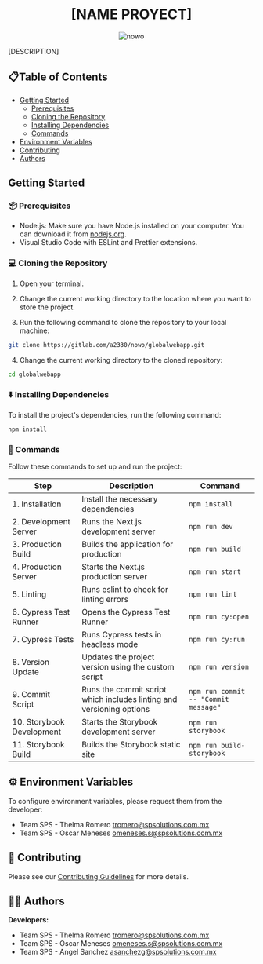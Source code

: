 <div>
  <h1 align="center" id="title">[NAME PROYECT]</h1>

  <p align="center">
    <img src="./src/assets/logos/nowoLogo.png" alt="nowo">
  </p>

  <p id="description" align="justify">[DESCRIPTION]</p>
</div>

## 📋Table of Contents

- [Getting Started](#getting-started)
  - [Prerequisites](#prerequisites)
  - [Cloning the Repository](#cloning-the-repository)
  - [Installing Dependencies](#installing-dependencies)
  - [Commands](#commands)
- [Environment Variables](#environment-variables)
- [Contributing](#contributing)
- [Authors](#authors)

## Getting Started

### 📦 Prerequisites

- Node.js: Make sure you have Node.js installed on your computer. You can download it from [nodejs.org](https://nodejs.org/).
- Visual Studio Code with ESLint and Prettier extensions.

### 💻 Cloning the Repository

1. Open your terminal.

2. Change the current working directory to the location where you want to store the project.

3. Run the following command to clone the repository to your local machine:

```bash
git clone https://gitlab.com/a2330/nowo/globalwebapp.git
```

4. Change the current working directory to the cloned repository:

```bash
cd globalwebapp
```

### ⬇️ Installing Dependencies

To install the project's dependencies, run the following command:

```bash
npm install
```

### 🚀 Commands

Follow these commands to set up and run the project:

| Step                      | Description                                                          | Command                              |
| ------------------------- | -------------------------------------------------------------------- | ------------------------------------ |
| 1. Installation           | Install the necessary dependencies                                   | `npm install`                        |
| 2. Development Server     | Runs the Next.js development server                                  | `npm run dev`                        |
| 3. Production Build       | Builds the application for production                                | `npm run build`                      |
| 4. Production Server      | Starts the Next.js production server                                 | `npm run start`                      |
| 5. Linting                | Runs eslint to check for linting errors                              | `npm run lint`                       |
| 6. Cypress Test Runner    | Opens the Cypress Test Runner                                        | `npm run cy:open`                    |
| 7. Cypress Tests          | Runs Cypress tests in headless mode                                  | `npm run cy:run`                     |
| 8. Version Update         | Updates the project version using the custom script                  | `npm run version`                    |
| 9. Commit Script          | Runs the commit script which includes linting and versioning options | `npm run commit -- "Commit message"` |
| 10. Storybook Development | Starts the Storybook development server                              | `npm run storybook`                  |
| 11. Storybook Build       | Builds the Storybook static site                                     | `npm run build-storybook`            |

## ⚙️ Environment Variables

To configure environment variables, please request them from the developer:

- Team SPS - Thelma Romero [tromero@spsolutions.com.mx](mailto:tromero@spsolutions.com.mx)
- Team SPS - Oscar Meneses [omeneses.s@spsolutions.com.mx](mailto:omeneses.s@spsolutions.com.mx)

## 👷 Contributing

Please see our [Contributing Guidelines](CONTRIBUTING.md) for more details.

## 👩‍💻 Authors

**Developers:**

- Team SPS - Thelma Romero [tromero@spsolutions.com.mx](mailto:tromero@spsolutions.com.mx)
- Team SPS - Oscar Meneses [omeneses.s@spsolutions.com.mx](mailto:omeneses.s@spsolutions.com.mx)
- Team SPS - Angel Sanchez [asanchezg@spsolutions.com.mx](mailto:asanchezg@spsolutions.com.mx)
